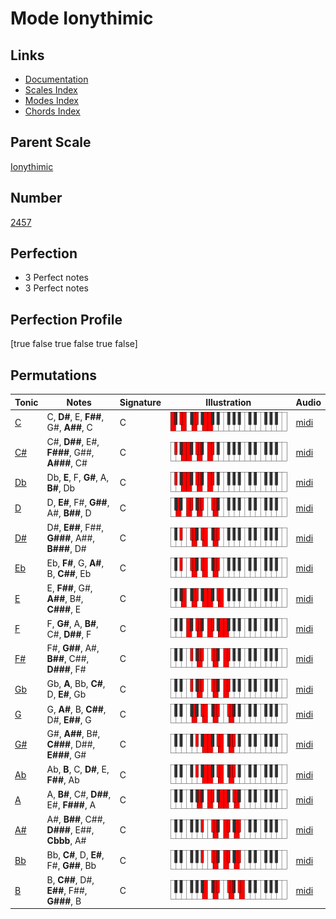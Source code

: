 # Mode Ionythimic

## Links

- [Documentation](index.md)
- [Scales Index](Scales.md)
- [Modes Index](Modes.md)
- [Chords Index](Chords.md)

## Parent Scale

[Ionythimic](ScaleIonythimic.md)

## Number

[2457](https://ianring.com/musictheory/scales/2457)

## Perfection

- 3 Perfect notes
- 3 Perfect notes

## Perfection Profile

[true false true false true false]

## Permutations

| Tonic | Notes | Signature | Illustration | Audio |
|-------|-------|-----------|--------------|-------|
| [C](ModeCNaturalIonythimic.md) | C, **D#**, E, **F##**, G#, **A##**, C | C | ![CNaturalIonythimic](ModeCNaturalIonythimic.png) | [midi](https://github.com/edipermadi/music/blob/main/docs/ModeCNaturalIonythimic.mid?raw=true) |
| [C#](ModeCSharpIonythimic.md) | C#, **D##**, E#, **F###**, G##, **A###**, C# | C | ![CSharpIonythimic](ModeCSharpIonythimic.png) | [midi](https://github.com/edipermadi/music/blob/main/docs/ModeCSharpIonythimic.mid?raw=true) |
| [Db](ModeDFlatIonythimic.md) | Db, **E**, F, **G#**, A, **B#**, Db | C | ![DFlatIonythimic](ModeDFlatIonythimic.png) | [midi](https://github.com/edipermadi/music/blob/main/docs/ModeDFlatIonythimic.mid?raw=true) |
| [D](ModeDNaturalIonythimic.md) | D, **E#**, F#, **G##**, A#, **B##**, D | C | ![DNaturalIonythimic](ModeDNaturalIonythimic.png) | [midi](https://github.com/edipermadi/music/blob/main/docs/ModeDNaturalIonythimic.mid?raw=true) |
| [D#](ModeDSharpIonythimic.md) | D#, **E##**, F##, **G###**, A##, **B###**, D# | C | ![DSharpIonythimic](ModeDSharpIonythimic.png) | [midi](https://github.com/edipermadi/music/blob/main/docs/ModeDSharpIonythimic.mid?raw=true) |
| [Eb](ModeEFlatIonythimic.md) | Eb, **F#**, G, **A#**, B, **C##**, Eb | C | ![EFlatIonythimic](ModeEFlatIonythimic.png) | [midi](https://github.com/edipermadi/music/blob/main/docs/ModeEFlatIonythimic.mid?raw=true) |
| [E](ModeENaturalIonythimic.md) | E, **F##**, G#, **A##**, B#, **C###**, E | C | ![ENaturalIonythimic](ModeENaturalIonythimic.png) | [midi](https://github.com/edipermadi/music/blob/main/docs/ModeENaturalIonythimic.mid?raw=true) |
| [F](ModeFNaturalIonythimic.md) | F, **G#**, A, **B#**, C#, **D##**, F | C | ![FNaturalIonythimic](ModeFNaturalIonythimic.png) | [midi](https://github.com/edipermadi/music/blob/main/docs/ModeFNaturalIonythimic.mid?raw=true) |
| [F#](ModeFSharpIonythimic.md) | F#, **G##**, A#, **B##**, C##, **D###**, F# | C | ![FSharpIonythimic](ModeFSharpIonythimic.png) | [midi](https://github.com/edipermadi/music/blob/main/docs/ModeFSharpIonythimic.mid?raw=true) |
| [Gb](ModeGFlatIonythimic.md) | Gb, **A**, Bb, **C#**, D, **E#**, Gb | C | ![GFlatIonythimic](ModeGFlatIonythimic.png) | [midi](https://github.com/edipermadi/music/blob/main/docs/ModeGFlatIonythimic.mid?raw=true) |
| [G](ModeGNaturalIonythimic.md) | G, **A#**, B, **C##**, D#, **E##**, G | C | ![GNaturalIonythimic](ModeGNaturalIonythimic.png) | [midi](https://github.com/edipermadi/music/blob/main/docs/ModeGNaturalIonythimic.mid?raw=true) |
| [G#](ModeGSharpIonythimic.md) | G#, **A##**, B#, **C###**, D##, **E###**, G# | C | ![GSharpIonythimic](ModeGSharpIonythimic.png) | [midi](https://github.com/edipermadi/music/blob/main/docs/ModeGSharpIonythimic.mid?raw=true) |
| [Ab](ModeAFlatIonythimic.md) | Ab, **B**, C, **D#**, E, **F##**, Ab | C | ![AFlatIonythimic](ModeAFlatIonythimic.png) | [midi](https://github.com/edipermadi/music/blob/main/docs/ModeAFlatIonythimic.mid?raw=true) |
| [A](ModeANaturalIonythimic.md) | A, **B#**, C#, **D##**, E#, **F###**, A | C | ![ANaturalIonythimic](ModeANaturalIonythimic.png) | [midi](https://github.com/edipermadi/music/blob/main/docs/ModeANaturalIonythimic.mid?raw=true) |
| [A#](ModeASharpIonythimic.md) | A#, **B##**, C##, **D###**, E##, **Cbbb**, A# | C | ![ASharpIonythimic](ModeASharpIonythimic.png) | [midi](https://github.com/edipermadi/music/blob/main/docs/ModeASharpIonythimic.mid?raw=true) |
| [Bb](ModeBFlatIonythimic.md) | Bb, **C#**, D, **E#**, F#, **G##**, Bb | C | ![BFlatIonythimic](ModeBFlatIonythimic.png) | [midi](https://github.com/edipermadi/music/blob/main/docs/ModeBFlatIonythimic.mid?raw=true) |
| [B](ModeBNaturalIonythimic.md) | B, **C##**, D#, **E##**, F##, **G###**, B | C | ![BNaturalIonythimic](ModeBNaturalIonythimic.png) | [midi](https://github.com/edipermadi/music/blob/main/docs/ModeBNaturalIonythimic.mid?raw=true) |
